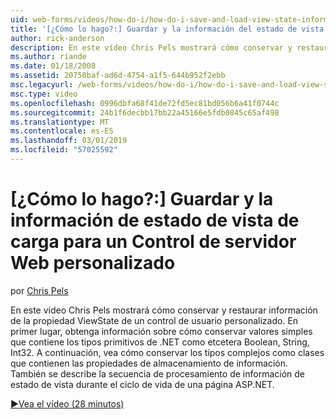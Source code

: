 ```yaml
---
uid: web-forms/videos/how-do-i/how-do-i-save-and-load-view-state-information-for-a-custom-web-server-control
title: '[¿Cómo lo hago?:] Guardar y la información del estado de vista carga personalizada de Control de servidor Web | Microsoft Docs'
author: rick-anderson
description: En este vídeo Chris Pels mostrará cómo conservar y restaurar información de la propiedad ViewState de un control de usuario personalizado. En primer lugar, obtenga información sobre cómo conservar el valor simple...
ms.author: riande
ms.date: 01/18/2008
ms.assetid: 20750baf-ad6d-4754-a1f5-644b952f2ebb
msc.legacyurl: /web-forms/videos/how-do-i/how-do-i-save-and-load-view-state-information-for-a-custom-web-server-control
msc.type: video
ms.openlocfilehash: 0996dbfa68f41de72fd5ec81bd056b6a41f0744c
ms.sourcegitcommit: 24b1f6decbb17bb22a45166e5fdb0845c65af498
ms.translationtype: MT
ms.contentlocale: es-ES
ms.lasthandoff: 03/01/2019
ms.locfileid: "57025592"
---
```

<a name="how-do-i-save-and-load-view-state-information-for-a-custom-web-server-control"></a>[¿Cómo lo hago?:] Guardar y la información de estado de vista de carga para un Control de servidor Web personalizado
====================
por [Chris Pels](https://twitter.com/chrispels)

En este vídeo Chris Pels mostrará cómo conservar y restaurar información de la propiedad ViewState de un control de usuario personalizado. En primer lugar, obtenga información sobre cómo conservar valores simples que contiene los tipos primitivos de .NET como etcetera Boolean, String, Int32. A continuación, vea cómo conservar los tipos complejos como clases que contienen las propiedades de almacenamiento de información. También se describe la secuencia de procesamiento de información de estado de vista durante el ciclo de vida de una página ASP.NET.

[&#9654;Vea el vídeo (28 minutos)](https://channel9.msdn.com/Blogs/ASP-NET-Site-Videos/how-do-i-save-and-load-view-state-information-for-a-custom-web-server-control)
